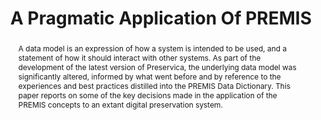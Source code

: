 ---
abstract: A data model is an expression of how a system is intended to be used, and
  a statement of how it should interact with other systems. As part of the development
  of the latest version of Preservica, the underlying data model was significantly
  altered, informed by what went before and by reference to the experiences and best
  practices distilled into the PREMIS Data Dictionary. This paper reports on some
  of the key decisions made in the application of the PREMIS concepts to an extant
  digital preservation system.
creators:
- O’Farrelly, Kevin
- Gairey, Alan
- Smith, Richard
- O’Sullivan, Jack
date: null
document_url: https://services.phaidra.univie.ac.at/api/object/o:1079786/download
grand_parent: iPRES
institutions: []
keywords: []
landing_page_url: https://phaidra.univie.ac.at/o:1079786
language: eng
layout: publication
license: CC BY 4.0 International
notes_url: null
parent: iPRES 2019
publication_type: paper
size: 404964
slides_url: null
source_name: iPRES
title: 'A Pragmatic Application Of PREMIS '
year: 2019
---